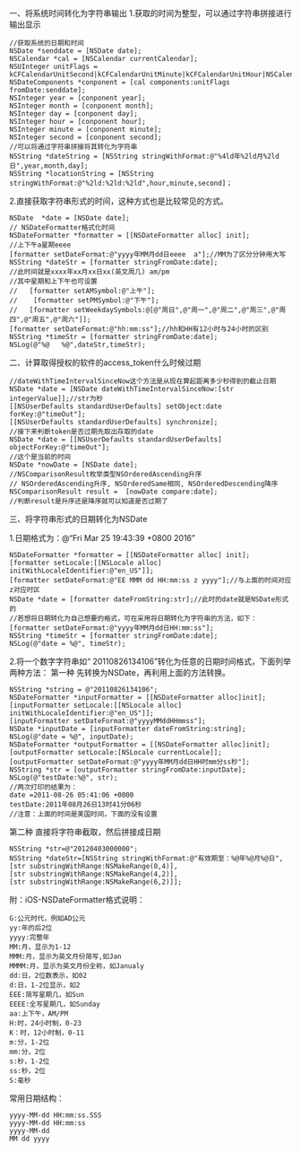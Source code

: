一、将系统时间转化为字符串输出
1.获取的时间为整型，可以通过字符串拼接进行输出显示
         
    //获取系统的日期和时间
    NSDate *senddate = [NSDate date];
    NSCalendar *cal = [NSCalendar currentCalendar];
    NSUInteger unitFlags = kCFCalendarUnitSecond|kCFCalendarUnitMinute|kCFCalendarUnitHour|NSCalendarUnitDay|NSCalendarUnitMonth|NSCalendarUnitYear;
    NSDateComponents *conponent = [cal components:unitFlags fromDate:senddate];
    NSInteger year = [conponent year];
    NSInteger month = [conponent month];
    NSInteger day = [conponent day];
    NSInteger hour = [conponent hour];
    NSInteger minute = [conponent minute];
    NSInteger second = [conponent second];
    //可以将通过字符串拼接将其转化为字符串
    NSString *dateString = [NSString stringWithFormat:@"%4ld年%2ld月%2ld日",year,month,day];
    NSString *locationString = [NSString stringWithFormat:@"%2ld:%2ld:%2ld",hour,minute,second]；

2.直接获取字符串形式的时间，这种方式也是比较常见的方式。
      
    NSDate  *date = [NSDate date];
    // NSDateFormatter格式化时间
    NSDateFormatter *formatter = [[NSDateFormatter alloc] init];
    //上下午a星期eeee
    [formatter setDateFormat:@"yyyy年MM月dd日eeee  a"];//MM为了区分分钟用大写
    NSString *dateStr = [formatter stringFromDate:date];
    //此时间就是xxxx年xx月xx日xx(英文周几) am/pm
    //其中星期和上下午也可设置
    //   [formatter setAMSymbol:@"上午"];
    //    [formatter setPMSymbol:@"下午"];
    //   [formatter setWeekdaySymbols:@[@"周日",@"周一",@"周二",@"周三",@"周四",@"周五",@"周六"]];
    [formatter setDateFormat:@"hh:mm:ss"];//hh和HH有12小时与24小时的区别
    NSString *timeStr = [formatter stringFromDate:date];
    NSLog(@"%@   %@",dateStr,timeStr);

二、计算取得授权的软件的access_token什么时候过期

    //dateWithTimeIntervalSinceNow这个方法是从现在算起距离多少秒得到的截止日期
    NSDate *date = [NSDate dateWithTimeIntervalSinceNow:[str integerValue]];//str为秒
    [[NSUserDefaults standardUserDefaults] setObject:date forKey:@"timeOut"];
    [[NSUserDefaults standardUserDefaults] synchronize];
    //接下来判断token是否过期先取出存取的date
    NSDate *date = [[NSUserDefaults standardUserDefaults] objectForKey:@"timeOut"];
    //这个是当前的时间
    NSDate *nowDate = [NSDate date];
    //NSComparisonResult枚举类型NSOrderedAscending升序
    // NSOrderedAscending升序, NSOrderedSame相同, NSOrderedDescending降序
    NSComparisonResult result =  [nowDate compare:date];
    //判断result是升序还是降序就可以知道是否过期了

三、将字符串形式的日期转化为NSDate

1.日期格式为：@“Fri Mar 25 19:43:39 +0800 2016”

    NSDateFormatter *formatter = [[NSDateFormatter alloc] init];
    [formatter setLocale:[[NSLocale alloc] initWithLocaleIdentifier:@"en_US"]];
    [formatter setDateFormat:@"EE MMM dd HH:mm:ss z yyyy"];//与上面的时间对应z对应时区
    NSDate *date = [formatter dateFromString:str];//此时的date就是NSDate形式的
    //若想将日期转化为自己想要的格式，可在采用将日期转化为字符串的方法，如下：
    [formatter setDateFormat:@"yyyy年MM月dd日HH:mm:ss"];
    NSString *timeStr = [formatter stringFromDate:date];
    NSLog(@"date = %@", timeStr);

2.将一个数字字符串如“ 20110826134106”转化为任意的日期时间格式，下面列举两种方法：
第一种 先转换为NSDate，再利用上面的方法转换。

    NSString *string = @"20110826134106";
    NSDateFormatter *inputFormatter = [[NSDateFormatter alloc]init];
    [inputFormatter setLocale:[[NSLocale alloc] initWithLocaleIdentifier:@"en_US"]];
    [inputFormatter setDateFormat:@"yyyyMMddHHmmss"];
    NSDate *inputDate = [inputFormatter dateFromString:string];
    NSLog(@"date = %@", inputDate);
    NSDateFormatter *outputFormatter = [[NSDateFormatter alloc]init];
    [outputFormatter setLocale:[NSLocale currentLocale]];
    [outputFormatter setDateFormat:@"yyyy年MM月dd日HH时mm分ss秒"];
    NSString *str = [outputFormatter stringFromDate:inputDate];
    NSLog(@"testDate:%@", str);
    //两次打印的结果为：
    date =2011-08-26 05:41:06 +0000
    testDate:2011年08月26日13时41分06秒
    //注意：上面的时间是美国时间，下面的没有设置

第二种   直接将字符串截取，然后拼接成日期

    NSString *str=@"20120403000000";
    NSString *dateStr=[NSString stringWithFormat:@"有效期至：%@年%@月%@日",
    [str substringWithRange:NSMakeRange(0,4)],
    [str substringWithRange:NSMakeRange(4,2)],
    [str substringWithRange:NSMakeRange(6,2)]];


附：iOS-NSDateFormatter格式说明：
        
    G:公元时代，例如AD公元
    yy:年的后2位
    yyyy:完整年
    MM:月，显示为1-12
    MMM:月，显示为英文月份简写,如Jan
    MMMM:月，显示为英文月份全称，如Janualy
    dd:日，2位数表示，如02
    d:日，1-2位显示，如2
    EEE:简写星期几，如Sun
    EEEE:全写星期几，如Sunday
    aa:上下午，AM/PM
    H:时，24小时制，0-23
    K：时，12小时制，0-11
    m:分，1-2位
    mm:分，2位
    s:秒，1-2位
    ss:秒，2位
    S:毫秒

常用日期结构：

    yyyy-MM-dd HH:mm:ss.SSS
    yyyy-MM-dd HH:mm:ss
    yyyy-MM-dd
    MM dd yyyy




















